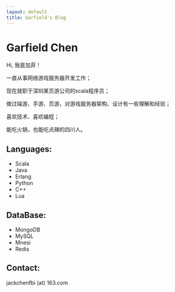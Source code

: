 ```yaml
---
layout: default
title: Garfield's Blog     
---
```


# Garfield Chen

Hi, 我是加菲！

一直从事网络游戏服务器开发工作；

现在就职于深圳某页游公司的scala程序员；

做过端游、手游、页游，对游戏服务器架构、设计有一些理解和经验；

喜欢技术、喜欢编程；

能吃火锅，也能吃点辣的四川人。

## Languages:

- Scala
- Java
- Erlang
- Python
- C++
- Lua

## DataBase:

- MongoDB
- MySQL
- Mnesi
- Redis

## Contact:    

jackchenfbi (at) 163.com






